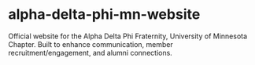 # alpha-delta-phi-mn-website
Official website for the Alpha Delta Phi Fraternity, University of Minnesota Chapter. Built to enhance communication, member recruitment/engagement, and alumni connections.
